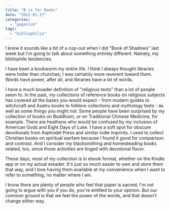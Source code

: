 ```yaml
---
title: "B is for Books"
date: "2012-01-27"
categories: 
  - "paganism"
tags: 
  - "bibliophilia"
---
```


I know it sounds like a bit of a cop-out when I did "Book of Shadows" last week but I'm going to talk about something entirely different. Namely, my bibliophile tendencies.

I have been a bookworm my entire life. I think I always thought libraries were holier than churches; I was certainly more reverent toward them. Words have power, after all, and libraries have a _lot_ of words.

I have a much broader definition of "religious texts" than a lot of people seem to. In the past, my collections of reference books on religious subjects has covered all the bases you would expect - from modern guides to witchcraft and Asatru books to folklore collections and mythology tests - as well as some things you might not. Some people have been surprised by my collection of books on Buddhism, or on Traditional Chinese Medicine, for example. There are heathens who would be confused by my inclusion of American Gods and Eight Days of Luke. I have a soft spot for obscure devotionals from Asphodel Press and similar indie imprints. I used to collect Christian books on spiritual warfare because I found it good for comparison and contrast. And I consider my blacksmithing and homesteading books related, too, since those activities are tinged with devotional flavor.

These days, most of my collection is in ebook format, whether on the Kindle app or on my actual ereader. It's just so much easier to own and store them that way, and I love having them available at my convenience when I want to refer to something, no matter where I am.

I know there are plenty of people who feel that paper is sacred; I'm not going to argue with you if you do, you're entitled to your opinion. But our common ground is that we feel the power of the words, and that doesn't change either way.
